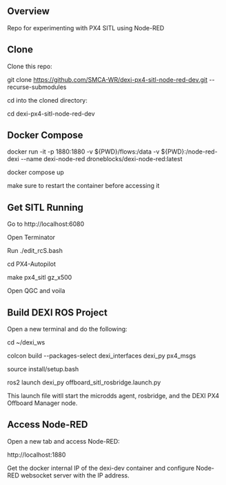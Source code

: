 ## Overview
Repo for experimenting with PX4 SITL using Node-RED

## Clone
Clone this repo:

git clone https://github.com/SMCA-WR/dexi-px4-sitl-node-red-dev.git --recurse-submodules

cd into the cloned directory:

cd dexi-px4-sitl-node-red-dev

## Docker Compose

docker run -it -p 1880:1880 -v ${PWD}/flows:/data -v ${PWD}:/node-red-dexi --name dexi-node-red droneblocks/dexi-node-red:latest

docker compose up

make sure to restart the container before accessing it

## Get SITL Running

Go to http://localhost:6080

Open Terminator

Run ./edit_rcS.bash

cd PX4-Autopilot

make px4_sitl gz_x500

Open QGC and voila

## Build DEXI ROS Project

Open a new terminal and do the following:

cd ~/dexi_ws

colcon build --packages-select dexi_interfaces dexi_py px4_msgs

source install/setup.bash

ros2 launch dexi_py offboard_sitl_rosbridge.launch.py

This launch file witll start the microdds agent, rosbridge, and the DEXI PX4 Offboard Manager node.

## Access Node-RED

Open a new tab and access Node-RED:

http://localhost:1880

Get the docker internal IP of the dexi-dev container and configure Node-RED websocket server with the IP address.

